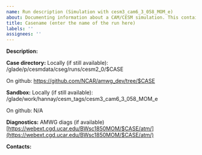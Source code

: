 ```yaml
---
name: Run description (Simulation with cesm3_cam6_3_058_MOM_e)
about: Documenting information about a CAM/CESM simulation. This contains information about the location of the run directory, sandbox, etc 
title: Casename (enter the name of the run here)
labels: ''
assignees: ''
---
```


**Description:**

**Case directory:**
Locally (if still available):
/glade/p/cesmdata/cseg/runs/cesm2_0/$CASE

On github:
https://github.com/NCAR/amwg_dev/tree/$CASE

**Sandbox:**
Locally (if still available):
/glade/work/hannay/cesm_tags/cesm3_cam6_3_058_MOM_e

On github:
N/A

**Diagnostics:**
AMWG diags (if available)
[https://webext.cgd.ucar.edu/BWsc1850MOM/$CASE/atm/](https://webext.cgd.ucar.edu/BWsc1850MOM/$CASE/atm/)

**Contacts:**

